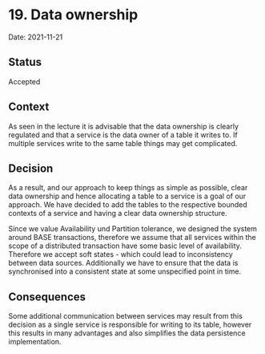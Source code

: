 # 19. Data ownership

Date: 2021-11-21

## Status

Accepted

## Context

As seen in the lecture it is advisable that the data ownership is clearly regulated and that a service is the data owner of a table it writes to. If multiple services write to the same table things may get complicated.

## Decision

As a result, and our approach to keep things as simple as possible, clear data ownership and hence allocating a table to a service is a goal of our approach. We have decided to add the tables to the respective bounded contexts of a service and having a clear data ownership structure.

Since we value Availability und Partition tolerance, we designed the system around BASE transactions, therefore we assume that all services within the scope of a distributed transaction have some basic level of availability. Therefore we accept soft states - which could lead to inconsistency between data sources. Additionally we have to ensure that the data is synchronised into a consistent state at some unspecified point in time.

## Consequences

Some additional communication between services may result from this decision as a single service is responsible for writing to its table, however this results in many advantages and also simplifies the data persistence implementation.

